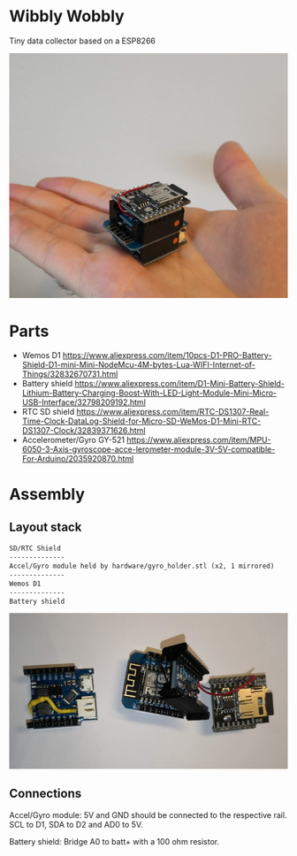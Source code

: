 # Wibbly Wobbly
Tiny data collector based on a ESP8266

![](images/device.png)

# Parts

* Wemos D1 https://www.aliexpress.com/item/10pcs-D1-PRO-Battery-Shield-D1-mini-Mini-NodeMcu-4M-bytes-Lua-WIFI-Internet-of-Things/32832670731.html
* Battery shield https://www.aliexpress.com/item/D1-Mini-Battery-Shield-Lithium-Battery-Charging-Boost-With-LED-Light-Module-Mini-Micro-USB-Interface/32798209192.html
* RTC SD shield https://www.aliexpress.com/item/RTC-DS1307-Real-Time-Clock-DataLog-Shield-for-Micro-SD-WeMos-D1-Mini-RTC-DS1307-Clock/32839371626.html
* Accelerometer/Gyro GY-521 https://www.aliexpress.com/item/MPU-6050-3-Axis-gyroscope-acce-lerometer-module-3V-5V-compatible-For-Arduino/2035920870.html

# Assembly

## Layout stack

    SD/RTC Shield
    --------------
    Accel/Gyro module held by hardware/gyro_holder.stl (x2, 1 mirrored)
    --------------
    Wemos D1
    --------------
    Battery shield
    
![](images/parts.png)
    
## Connections

Accel/Gyro module: 5V and GND should be connected to the respective rail. SCL to D1, SDA to D2 and AD0 to 5V.

Battery shield: Bridge A0 to batt+ with a 100 ohm resistor.
